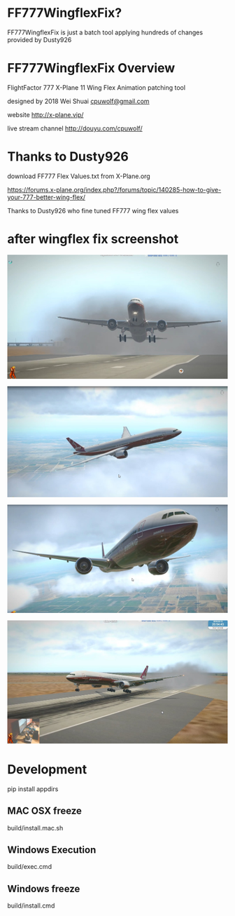 # FF777WingflexFix?

FF777WingflexFix is just a batch tool applying hundreds of changes provided by Dusty926

# FF777WingflexFix Overview

FlightFactor 777 X-Plane 11
Wing Flex Animation patching tool

designed by 2018 Wei Shuai <cpuwolf@gmail.com>

website http://x-plane.vip/

live stream channel http://douyu.com/cpuwolf/

# Thanks to Dusty926

download FF777 Flex Values.txt from X-Plane.org

https://forums.x-plane.org/index.php?/forums/topic/140285-how-to-give-your-777-better-wing-flex/

Thanks to Dusty926 who fine tuned FF777 wing flex values

# after wingflex fix screenshot

![toga](https://github.com/cpuwolf/pyff777wingflexfix/blob/master/img/zbmate_com_obs_addon01%202018-02-14.jpg)

![toga](https://github.com/cpuwolf/pyff777wingflexfix/blob/master/img/zbmate_com_obs_addon02%202018-02-14.jpg)

![toga](https://github.com/cpuwolf/pyff777wingflexfix/blob/master/img/zbmate_com_obs_addon03%202018-02-14.jpg)

![toga](https://github.com/cpuwolf/pyff777wingflexfix/blob/master/img/zbmate_com_obs_addon04%202018-02-14.jpg)

# Development

pip install appdirs

## MAC OSX freeze

build/install.mac.sh

## Windows Execution

build/exec.cmd

## Windows freeze

build/install.cmd